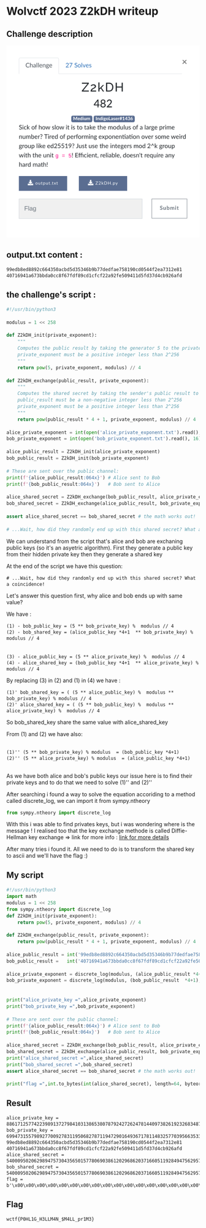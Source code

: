 # Wolvctf 2023 Z2kDH writeup

## Challenge description

![Challenge description](assets/Description.png)


## output.txt content :

```
99edb8ed8892c664350acbd5d35346b9b77dedfae758190cd0544f2ea7312e81
40716941a673bbda0cc8f67fdf89cd1cfcf22a92fe509411d5fd37d4cb926afd

```


## the challenge's script :


```python 
#!/usr/bin/python3

modulus = 1 << 258

def Z2kDH_init(private_exponent):
	"""
	Computes the public result by taking the generator 5 to the private exponent, then removing the last 2 bits
	private_exponent must be a positive integer less than 2^256
	"""
	return pow(5, private_exponent, modulus) // 4

def Z2kDH_exchange(public_result, private_exponent):
	"""
	Computes the shared secret by taking the sender's public result to the receiver's private exponent, then removing the last 2 bits
	public_result must be a non-negative integer less than 2^256
	private_exponent must be a positive integer less than 2^256
	"""
	return pow(public_result * 4 + 1, private_exponent, modulus) // 4

alice_private_exponent = int(open('alice_private_exponent.txt').read(), 16)
bob_private_exponent = int(open('bob_private_exponent.txt').read(), 16)

alice_public_result = Z2kDH_init(alice_private_exponent)
bob_public_result = Z2kDH_init(bob_private_exponent)

# These are sent over the public channel:
print(f'{alice_public_result:064x}') # Alice sent to Bob
print(f'{bob_public_result:064x}')   # Bob sent to Alice

alice_shared_secret = Z2kDH_exchange(bob_public_result, alice_private_exponent)
bob_shared_secret = Z2kDH_exchange(alice_public_result, bob_private_exponent)

assert alice_shared_secret == bob_shared_secret # the math works out!

# ...Wait, how did they randomly end up with this shared secret? What a coincidence!

```

We can understand from the script that's alice and bob are exchaning public keys (so it's an asyetric algorithm). First they generate a public key from their hidden private key then they generate a shared key 


At the end of the script we have this question:

```
# ...Wait, how did they randomly end up with this shared secret? What a coincidence!

```

Let's answer this question first, why alice and bob ends up with same value? 

We have :

```
(1) - bob_public_key = (5 ** bob_private_key) %  modulus // 4
(2) - bob_shared_key = (alice_public_key *4+1  ** bob_private_key) %  modulus // 4


(3) - alice_public_key = (5 ** alice_private_key) %  modulus // 4
(4) - alice_shared_key = (bob_public_key *4+1  ** alice_private_key) %  modulus // 4

```


By replacing (3) in (2) and (1) in (4) we have : 

```
(1)' bob_shared_key = ( (5 ** alice_public_key) %  modulus ** bob_private_key) % modulus // 4
(2)' alice_shared_key = ( (5 ** bob_public_key) %  modulus ** alice_private_key) %  modulus // 4

```

So bob_shared_key share the same value with alice_shared_key

From (1) and (2) we have also: 

```

(1)'' (5 ** bob_private_key) % modulus  = (bob_public_key *4+1)
(2)'' (5 ** alice_private_key) % modulus  = (alice_public_key *4+1)


```


As we have both alice and bob's public keys our issue here is to find their private keys and to do that we need to solve (1)'' and (2)''


After searching i found a way to solve the equation accoriding to a method called discrete_log, we can import it from sympy.ntheory



```python 
from sympy.ntheory import discrete_log
```


With this i was able to find privates keys, but i was wondering where is the message ! I realised too that the key exchange methode is called Diffie-Hellman key exchange => link for more info : [link for more details](https://simple.wikipedia.org/wiki/Diffie-Hellman_key_exchange) 



After many tries i found it. All we need to do is to transform the shared key to ascii and we'll have the flag :)


## My script


```python 
#!/usr/bin/python3
import math
modulus = 1 << 258
from sympy.ntheory import discrete_log
def Z2kDH_init(private_exponent):
	return pow(5, private_exponent, modulus) // 4

def Z2kDH_exchange(public_result, private_exponent):
	return pow(public_result * 4 + 1, private_exponent, modulus) // 4

alice_public_result = int('99edb8ed8892c664350acbd5d35346b9b77dedfae758190cd0544f2ea7312e81',16)
bob_public_result =   int('40716941a673bbda0cc8f67fdf89cd1cfcf22a92fe509411d5fd37d4cb926afd',16)

alice_private_exponent = discrete_log(modulus, (alice_public_result *4+1), 5)
bob_private_exponent = discrete_log(modulus, (bob_public_result  *4+1), 5)


print("alice_private_key =",alice_private_exponent)
print("bob_private_key =",bob_private_exponent)

# These are sent over the public channel:
print(f'{alice_public_result:064x}') # Alice sent to Bob
print(f'{bob_public_result:064x}')   # Bob sent to Alice

alice_shared_secret = Z2kDH_exchange(bob_public_result, alice_private_exponent)
bob_shared_secret = Z2kDH_exchange(alice_public_result, bob_private_exponent)
print("alice_shared_secret =",alice_shared_secret)
print("bob_shared_secret =",bob_shared_secret)
assert alice_shared_secret == bob_shared_secret # the math works out!

print("flag =",int.to_bytes(int(alice_shared_secret), length=64, byteorder='big', signed=False))
```

## Result

```
alice_private_key = 88617125774223989137279841031386538078792427262478144097382619232683487654785
bob_private_key = 69947315579892770092783119506827871194729016493671781148325770395663533284821
99edb8ed8892c664350acbd5d35346b9b77dedfae758190cd0544f2ea7312e81
40716941a673bbda0cc8f67fdf89cd1cfcf22a92fe509411d5fd37d4cb926afd
alice_shared_secret = 54000950206298947573043565015778069038612029686203716605119284947562957452157
bob_shared_secret = 54000950206298947573043565015778069038612029686203716605119284947562957452157
flag = b'\x00\x00\x00\x00\x00\x00\x00\x00\x00\x00\x00\x00\x00\x00\x00\x00\x00\x00\x00\x00\x00\x00\x00\x00\x00\x00\x00\x00\x00\x00\x00\x00wctf{P0HL1G_H3LLM4N_$M4LL_pr1M3}
```
## Flag
```
wctf{P0HL1G_H3LLM4N_$M4LL_pr1M3}
```



